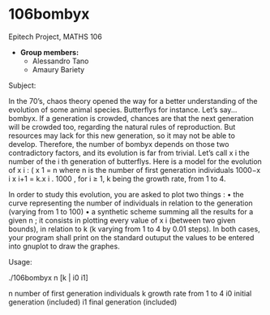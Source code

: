 # 106bombyx
Epitech Project, MATHS 106

- **Group members:**
  - Alessandro Tano
  - Amaury Bariety

Subject:

In the 70’s, chaos theory opened the way for a better understanding of the evolution of some animal species.
Butterflys for instance. Let’s say... bombyx.
If a generation is crowded, chances are that the next generation will be crowded too, regarding the natural rules of
reproduction. But resources may lack for this new generation, so it may not be able to develop.
Therefore, the number of bombyx depends on those two contradictory factors, and its evolution is far from trivial.
Let’s call x i the number of the i th generation of butterflys. Here is a model for the evolution of x i :
(
x 1 = n
where n is the number of first generation individuals
1000−x i
x i+1 = k.x i . 1000 , for i ≥ 1, k being the growth rate, from 1 to 4.

In order to study this evolution, you are asked to plot two things :
• the curve representing the number of individuals in relation to the generation (varying from 1 to 100)
• a synthetic scheme summing all the results for a given n ; it consists in plotting every value of x i (between two
given bounds), in relation to k (k varying from 1 to 4 by 0.01 steps).
In both cases, your program shall print on the standard outuput the values to be entered into gnuplot to draw the
graphes.

Usage:

./106bombyx n [k | i0 i1]

n     number of first generation individuals
k     growth rate from 1 to 4
i0    initial generation (included)
i1    final generation (included)